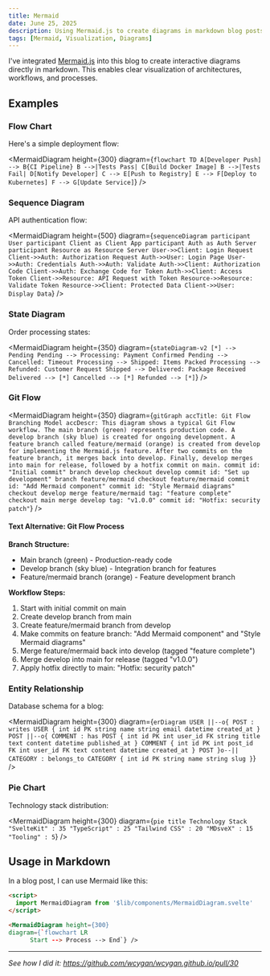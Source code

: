 ```yaml
---
title: Mermaid
date: June 25, 2025
description: Using Mermaid.js to create diagrams in markdown blog posts
tags: [Mermaid, Visualization, Diagrams]
---
```


<script>
  import MermaidDiagram from '$lib/components/MermaidDiagram.svelte'
</script>

I've integrated [Mermaid.js](https://mermaid.js.org/) into this blog to create
interactive diagrams directly in markdown. This enables clear visualization of
architectures, workflows, and processes.

## Examples

### Flow Chart

Here's a simple deployment flow:

<MermaidDiagram height={300}
diagram={`flowchart TD
	  A[Developer Push] --> B{CI Pipeline}
	  B -->|Tests Pass| C[Build Docker Image]
	  B -->|Tests Fail| D[Notify Developer]
	  C --> E[Push to Registry]
	  E --> F[Deploy to Kubernetes]
	  F --> G[Update Service]`}
/>

### Sequence Diagram

API authentication flow:

<MermaidDiagram height={500}
diagram={`sequenceDiagram
	  participant User
	  participant Client as Client App
	  participant Auth as Auth Server
	  participant Resource as Resource Server
	  User->>Client: Login Request
	  Client->>Auth: Authorization Request
	  Auth->>User: Login Page
	  User->>Auth: Credentials
	  Auth->>Auth: Validate
	  Auth->>Client: Authorization Code
	  Client->>Auth: Exchange Code for Token
	  Auth->>Client: Access Token
	  Client->>Resource: API Request with Token
	  Resource->>Resource: Validate Token
	  Resource->>Client: Protected Data
	  Client->>User: Display Data`}
/>

### State Diagram

Order processing states:

<MermaidDiagram height={350}
diagram={`stateDiagram-v2
	  [*] --> Pending
	  Pending --> Processing: Payment Confirmed
	  Pending --> Cancelled: Timeout
	  Processing --> Shipped: Items Packed
	  Processing --> Refunded: Customer Request
	  Shipped --> Delivered: Package Received
	  Delivered --> [*]
	  Cancelled --> [*]
	  Refunded --> [*]`}
/>

### Git Flow

<MermaidDiagram height={350}
diagram={`gitGraph
	  accTitle: Git Flow Branching Model
	  accDescr: This diagram shows a typical Git Flow workflow. The main branch (green) represents production code. A develop branch (sky blue) is created for ongoing development. A feature branch called feature/mermaid (orange) is created from develop for implementing the Mermaid.js feature. After two commits on the feature branch, it merges back into develop. Finally, develop merges into main for release, followed by a hotfix commit on main.
	  commit id: "Initial commit"
	  branch develop
	  checkout develop
	  commit id: "Set up development"
	  branch feature/mermaid
	  checkout feature/mermaid
	  commit id: "Add Mermaid component"
	  commit id: "Style Mermaid diagrams"
	  checkout develop
	  merge feature/mermaid tag: "feature complete"
	  checkout main
	  merge develop tag: "v1.0.0"
	  commit id: "Hotfix: security patch"`}
/>

<div class="rounded-lg bg-zinc-700/50 border border-zinc-600 p-4 my-4 text-sm">
  <h4 class="text-zinc-300 font-semibold mb-2">Text Alternative: Git Flow Process</h4>
  <div class="text-zinc-400 space-y-2">
    <p><strong>Branch Structure:</strong></p>
    <ul class="list-disc list-inside ml-4">
      <li><span class="text-emerald-400">Main branch</span> (green) - Production-ready code</li>
      <li><span class="text-sky-400">Develop branch</span> (sky blue) - Integration branch for features</li>
      <li><span class="text-orange-400">Feature/mermaid branch</span> (orange) - Feature development branch</li>
    </ul>
    <p><strong>Workflow Steps:</strong></p>
    <ol class="list-decimal list-inside ml-4">
      <li>Start with initial commit on main</li>
      <li>Create develop branch from main</li>
      <li>Create feature/mermaid branch from develop</li>
      <li>Make commits on feature branch: "Add Mermaid component" and "Style Mermaid diagrams"</li>
      <li>Merge feature/mermaid back into develop (tagged "feature complete")</li>
      <li>Merge develop into main for release (tagged "v1.0.0")</li>
      <li>Apply hotfix directly to main: "Hotfix: security patch"</li>
    </ol>
  </div>
</div>

### Entity Relationship

Database schema for a blog:

<MermaidDiagram height={300}
diagram={`erDiagram
	  USER ||--o{ POST : writes
	  USER {
	      int id PK
	      string name
	      string email
	      datetime created_at
	  }
	  POST ||--o{ COMMENT : has
	  POST {
	      int id PK
	      int user_id FK
	      string title
	      text content
	      datetime published_at
	  }
	  COMMENT {
	      int id PK
	      int post_id FK
	      int user_id FK
	      text content
	      datetime created_at
	  }
	  POST }o--|| CATEGORY : belongs_to
	  CATEGORY {
	      int id PK
	      string name
	      string slug
	  }`}
/>

### Pie Chart

Technology stack distribution:

<MermaidDiagram height={300}
diagram={`pie title Technology Stack
	  "SvelteKit" : 35
	  "TypeScript" : 25
	  "Tailwind CSS" : 20
	  "MDsveX" : 15
	  "Tooling" : 5`}
/>

## Usage in Markdown

In a blog post, I can use Mermaid like this:

```markdown
<script>
  import MermaidDiagram from '$lib/components/MermaidDiagram.svelte'
</script>

<MermaidDiagram height={300}
diagram={`flowchart LR
	  Start --> Process --> End`} />
```

---

_See how I did it: https://github.com/wcygan/wcygan.github.io/pull/30_